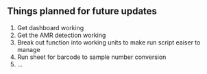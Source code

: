 ## Things planned for future updates

1) Get dashboard working
2) Get the AMR detection working
3) Break out function into working units to make run script eaiser to manage
4) Run sheet for barcode to sample number conversion
5) ...
